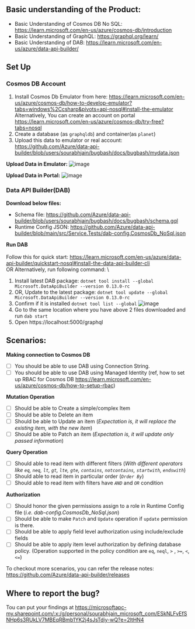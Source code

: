 ## Basic understanding of the Product:
- Basic Understanding of Cosmos DB No SQL: https://learn.microsoft.com/en-us/azure/cosmos-db/introduction
- Basic Understanding of GraphQL: https://graphql.org/learn/
- Basic Understanding of DAB: https://learn.microsoft.com/en-us/azure/data-api-builder/
 
## Set Up

### Cosmos DB Account
1. Install Cosmos Db Emulator from here: https://learn.microsoft.com/en-us/azure/cosmos-db/how-to-develop-emulator?tabs=windows%2Ccsharp&pivots=api-nosql#install-the-emulator \
Alternatively, You can create an account on portal https://learn.microsoft.com/en-us/azure/cosmos-db/try-free?tabs=nosql
2. Create a database (as `graphqldb`) and container(as `planet`)
3. Upload this data to emulator or real account: https://github.com/Azure/data-api-builder/blob/users/sourabhjain/bugbash/docs/bugbash/mydata.json

**Upload Data in Emulator:** 
![image](https://github.com/Azure/data-api-builder/assets/6362382/e1b65905-d6e4-4993-8eb2-617214f12668)

**Upload Data in Portal:**
![image](https://github.com/Azure/data-api-builder/assets/6362382/0edb0b0f-6fe8-42b5-baf5-daa063fb382c)

### Data API Builder(DAB)

**Download below files:**
- Schema file: https://github.com/Azure/data-api-builder/blob/users/sourabhjain/bugbash/docs/bugbash/schema.gql
- Runtime Config JSON: https://github.com/Azure/data-api-builder/blob/main/src/Service.Tests/dab-config.CosmosDb_NoSql.json

**Run DAB** \
\
Follow this for quick start: https://learn.microsoft.com/en-us/azure/data-api-builder/quickstart-nosql#install-the-data-api-builder-cli \
OR Alternatively, run following command: \
1. Install latest DAB package: `dotnet tool install --global Microsoft.DataApiBuilder --version 0.13.0-rc`
2. OR, Update to the latest package: `dotnet tool update --global Microsoft.DataApiBuilder --version 0.13.0-rc`
3. Confirm if it is installed `dotnet tool list --global`
   ![image](https://github.com/Azure/data-api-builder/assets/6362382/63f77ab1-db94-4d4c-abb9-2df164b256e2)
4. Go to the same location where you have above 2 files downloaded and run `dab start`
5. Open https://localhost:5000/graphql

## Scenarios:
**Making connection to Cosmos DB**
- [ ] You should be able to use DAB using Connection String.
- [ ] You should be able to use DAB using Managed Identity (ref, how to set up RBAC for Cosmos DB https://learn.microsoft.com/en-us/azure/cosmos-db/how-to-setup-rbac)

**Mutation Operation**
- [ ] Should be able to Create a simple/complex Item
- [ ] Should be able to Delete an item
- [ ] Should be able to Update an item (*Expectation is, it will replace the existing item, with the new item*)
- [ ] Should be able to Patch an item (*Expectation is, it will update only passed information*)

**Query Operation**
- [ ] Should able to read item with different filters (*With different operators like `eq`, `neq`, `lt`, `gt`, `lte`, `gte`, `contains`, `notcontains`, `startwith`, `endswith`*)
- [ ] Should able to read item in particular order (*`Order By`*)
- [ ] Should able to read item with filters have *`AND`* and *`OR`* condition

**Authorization**
- [ ]  Should honor the given permissions assign to a role in Runtime Config file (*i.e. dab-config.CosmosDb_NoSql.json*)
- [ ]  Should be able to make `Patch` and `Update` operation if `update` permission is there.
- [ ]  Should be able to apply field level authorization using include/exclude fields
- [ ]  Should be able to apply item level authorization by defining database policy. (Operation supported in the policy condition are `eq`, `neql`, `>` , `>=`, `<`, `<=`)

To checkout more scenarios, you can refer the release notes: https://github.com/Azure/data-api-builder/releases

## Where to report the bug?
Tou can put your findings  at https://microsoftapc-my.sharepoint.com/:x:/g/personal/sourabhjain_microsoft_com/ESkNLFvEfSNHp6s3RUkLV7MBEqRBmb1YK2j4sJsTdiy-wQ?e=2ltHN4
